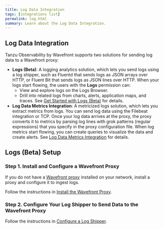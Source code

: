 ```yaml
---
title: Log Data Integration
tags: [integrations list]
permalink: log.html
summary: Learn about the Log Data Integration.
---
```

## Log Data Integration

Tanzu Observability by Wavefront supports two solutions for sending log data to a Wavefront proxy:

* **Logs (Beta)**: A logging analytics solution, which lets you send logs using a log shipper, such as Fluentd that sends logs as JSON arrays over HTTP, or Fluent Bit that sends logs as JSON lines over HTTP. When your logs start flowing, the users with the **Logs** permission can:
    * View and explore logs on the Logs Browser.
    * Drill into related logs from charts, alerts, application maps, and traces.
See [Get Started with Logs (Beta)](https://docs.wavefront.com/logging_overview.html) for details.
* **Log Data Metrics Integration**: A metricized logs solution, which lets you extract metrics from logs. You can send log data using the Filebeat integration or TCP. Once your log data arrives at the proxy, the proxy converts it to metrics by parsing log lines with grok patterns (regular expressions) that you specify in the proxy configuration file. When log metrics start flowing, you can create queries to visualize the data and create alerts. See [Log Data Metrics Integration](https://docs.wavefront.com/integrations_log_data.html) for details.
## Logs (Beta) Setup



### Step 1. Install and Configure a Wavefront Proxy

If you do not have a [Wavefront proxy](https://docs.wavefront.com/proxies.html) installed on your network, install a proxy and configure it to ingest logs.

Follow the instructions in [Install the Wavefront Proxy](https://docs.wavefront.com/logging_send_logs.html#install-the-wavefront-proxy).

### Step 2. Configure Your Log Shipper to Send Data to the Wavefront Proxy

Follow the instructions in [Configure a Log Shipper](https://docs.wavefront.com/logging_send_logs.html#option-2-configure-a-log-shipper).



